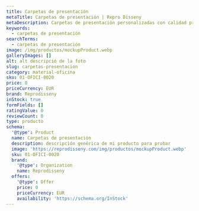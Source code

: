 ```yaml
---
title: Carpetas de presentación
metaTitle: Carpetas de presentación | Repro Disseny
metaDescription: Carpetas de presentación personalizadas con calidad profesional en Cataluña.
keywords:
  - carpetas de presentación
searchTerms:
  - carpetas de presentación
image: /img/productos/mockupProduct.webp
galleryImages: []
alt: alt descripció de la foto
slug: carpetas-presentacion
category: material-oficina
sku: 01-OFICI-0020
price: 0
priceCurrency: EUR
brand: Reprodisseny
inStock: true
formFields: []
ratingValue: 0
reviewCount: 0
type: producto
schema:
  '@type': Product
  name: Carpetas de presentación
  description: descripción genérica de mi producto para probar
  image: 'https://reprodisseny.com/img/productos/mockupProduct.webp'
  sku: 01-OFICI-0020
  brand:
    '@type': Organization
    name: Reprodisseny
  offers:
    '@type': Offer
    price: 0
    priceCurrency: EUR
    availability: 'https://schema.org/InStock'
---
```


